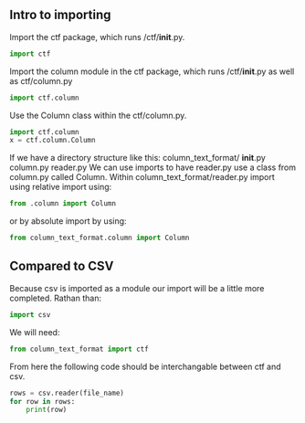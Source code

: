 ## Intro to importing
Import the ctf package, which runs /ctf/__init__.py.
```python
import ctf
```

Import the column module in the ctf package, which runs /ctf/__init__.py as well as ctf/column.py
```python
import ctf.column
```

Use the Column class within the ctf/column.py.
```python
import ctf.column
x = ctf.column.Column
```

If we have a directory structure like this:
column_text_format/
    __init__.py
    column.py
    reader.py
We can use imports to have reader.py use a class from column.py called Column. Within column_text_format/reader.py import using relative import using:
```python
from .column import Column
```
or by absolute import by using:
```python
from column_text_format.column import Column
```

## Compared to CSV
Because csv is imported as a module our import will be a little more completed.
Rathan than:
```python
import csv
```
We will need:
```python
from column_text_format import ctf
```

From here the following code should be interchangable between ctf and csv.
```python
rows = csv.reader(file_name)
for row in rows:
    print(row)
```